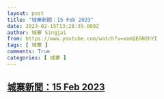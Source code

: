 ```yaml
---
layout: post
title: "城寨新聞：15 Feb 2023"
date: 2023-02-15T13:28:39.000Z
author: 城寨 Singjai
from: https://www.youtube.com/watch?v=xomQEGN2hYI
tags: [ 城寨 ]
comments: True
categories: [ 城寨 ]
---
```

<!--1676467719000-->
[城寨新聞：15 Feb 2023](https://www.youtube.com/watch?v=xomQEGN2hYI)
------

<div>

</div>
